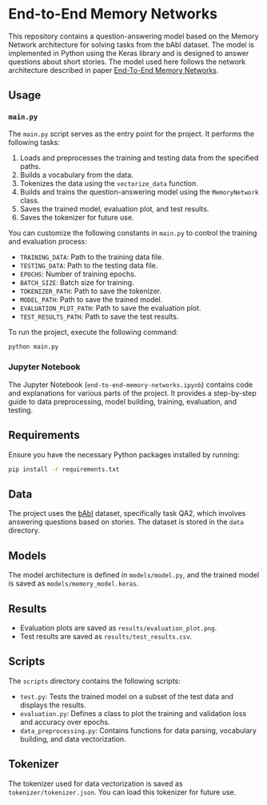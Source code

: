 # End-to-End Memory Networks

This repository contains a question-answering model based on the Memory Network architecture for solving tasks from the bAbI dataset. The model is implemented in Python using the Keras library and is designed to answer questions about short stories. The model used here follows the network architecture described in paper [End-To-End Memory Networks](https://arxiv.org/abs/1503.08895).

## Usage

### `main.py`

The `main.py` script serves as the entry point for the project. It performs the following tasks:

1. Loads and preprocesses the training and testing data from the specified paths.
2. Builds a vocabulary from the data.
3. Tokenizes the data using the `vectorize_data` function.
4. Builds and trains the question-answering model using the `MemoryNetwork` class.
5. Saves the trained model, evaluation plot, and test results.
6. Saves the tokenizer for future use.

You can customize the following constants in `main.py` to control the training and evaluation process:

- `TRAINING_DATA`: Path to the training data file.
- `TESTING_DATA`: Path to the testing data file.
- `EPOCHS`: Number of training epochs.
- `BATCH_SIZE`: Batch size for training.
- `TOKENIZER_PATH`: Path to save the tokenizer.
- `MODEL_PATH`: Path to save the trained model.
- `EVALUATION_PLOT_PATH`: Path to save the evaluation plot.
- `TEST_RESULTS_PATH`: Path to save the test results.

To run the project, execute the following command:

```bash
python main.py
```

### Jupyter Notebook

The Jupyter Notebook (`end-to-end-memory-networks.ipynb`) contains code and explanations for various parts of the project. It provides a step-by-step guide to data preprocessing, model building, training, evaluation, and testing.

## Requirements

Ensure you have the necessary Python packages installed by running:

```bash
pip install -r requirements.txt
```

## Data

The project uses the [bAbI](https://huggingface.co/datasets/facebook/babi_qa) dataset, specifically task QA2, which involves answering questions based on stories. The dataset is stored in the `data` directory.

## Models

The model architecture is defined in `models/model.py`, and the trained model is saved as `models/memory_model.keras`.

## Results

- Evaluation plots are saved as `results/evaluation_plot.png`.
- Test results are saved as `results/test_results.csv`.

## Scripts

The `scripts` directory contains the following scripts:

- `test.py`: Tests the trained model on a subset of the test data and displays the results.
- `evaluation.py`: Defines a class to plot the training and validation loss and accuracy over epochs.
- `data_preprocessing.py`: Contains functions for data parsing, vocabulary building, and data vectorization.

## Tokenizer

The tokenizer used for data vectorization is saved as `tokenizer/tokenizer.json`. You can load this tokenizer for future use.
